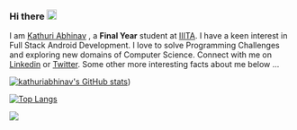 ### Hi there <img src="https://media.giphy.com/media/hvRJCLFzcasrR4ia7z/giphy.gif" width="18">

I am [Kathuri Abhinav](https://github.com/kathuriabhinav) , a **Final Year** student at [IIITA](https://iiita.ac.in/). I have a keen interest in Full Stack Android Development. I love to solve Programming Challenges and exploring new domains of Computer Science. Connect with me on [Linkedin](https://www.linkedin.com/in/kathuriabhinav/) or [Twitter](https://twitter.com/kathuriabhinav). Some other more interesting facts about me below ...

[![kathuriabhinav's GitHub stats](https://github-readme-stats.vercel.app/api?username=kathuriabhinav)](https://github-readme-stats.vercel.app/api?username=kathuriabhinav))

[![Top Langs](https://github-readme-stats.vercel.app/api/top-langs/?username=kathuriabhinav&langs_count=8&layout=compact)](https://github.com/kathuriabhinav)

![](https://komarev.com/ghpvc/?username=kathuriabhinav)

